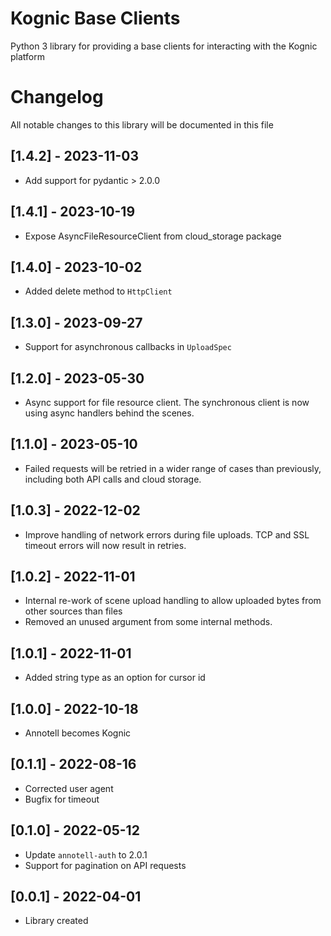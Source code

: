 # Kognic Base Clients

Python 3 library for providing a base clients for interacting with the Kognic platform

# Changelog

All notable changes to this library will be documented in this file

## [1.4.2] - 2023-11-03

- Add support for pydantic > 2.0.0

## [1.4.1] - 2023-10-19

- Expose AsyncFileResourceClient from cloud_storage package

## [1.4.0] - 2023-10-02

- Added delete method to `HttpClient`

## [1.3.0] - 2023-09-27

- Support for asynchronous callbacks in `UploadSpec`

## [1.2.0] - 2023-05-30

- Async support for file resource client. The synchronous client is now using async handlers behind the scenes.

## [1.1.0] - 2023-05-10

- Failed requests will be retried in a wider range of cases than previously, including both API calls and cloud storage.

## [1.0.3] - 2022-12-02

- Improve handling of network errors during file uploads. TCP and SSL timeout errors will now result in retries.

## [1.0.2] - 2022-11-01
- Internal re-work of scene upload handling to allow uploaded bytes from other sources than files
- Removed an unused argument from some internal methods.

## [1.0.1] - 2022-11-01
- Added string type as an option for cursor id 

## [1.0.0] - 2022-10-18
- Annotell becomes Kognic

## [0.1.1] - 2022-08-16
- Corrected user agent
- Bugfix for timeout

## [0.1.0] - 2022-05-12
- Update `annotell-auth` to 2.0.1
- Support for pagination on API requests

## [0.0.1] - 2022-04-01

- Library created
